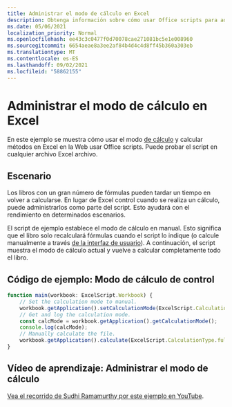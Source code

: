 ```yaml
---
title: Administrar el modo de cálculo en Excel
description: Obtenga información sobre cómo usar Office scripts para administrar el modo de cálculo en Excel en la Web.
ms.date: 05/06/2021
localization_priority: Normal
ms.openlocfilehash: ee43c3c0477f0d70078cae271081bc5e1e008960
ms.sourcegitcommit: 6654aeae8a3ee2af84b4d4c4d8ff45b360a303eb
ms.translationtype: MT
ms.contentlocale: es-ES
ms.lasthandoff: 09/02/2021
ms.locfileid: "58862155"
---
```

# <a name="manage-calculation-mode-in-excel"></a>Administrar el modo de cálculo en Excel

En este ejemplo se muestra cómo usar el modo [de cálculo](/javascript/api/office-scripts/excelscript/excelscript.calculationmode) y calcular métodos en Excel en la Web usar Office scripts. Puede probar el script en cualquier archivo Excel archivo.

## <a name="scenario"></a>Escenario

Los libros con un gran número de fórmulas pueden tardar un tiempo en volver a calcularse. En lugar de Excel control cuando se realiza un cálculo, puede administrarlos como parte del script. Esto ayudará con el rendimiento en determinados escenarios.

El script de ejemplo establece el modo de cálculo en manual. Esto significa que el libro solo recalculará fórmulas cuando el script lo indique (o calcule manualmente a través [de la interfaz de usuario](https://support.microsoft.com/office/73fc7dac-91cf-4d36-86e8-67124f6bcce4)). A continuación, el script muestra el modo de cálculo actual y vuelve a calcular completamente todo el libro.

## <a name="sample-code-control-calculation-mode"></a>Código de ejemplo: Modo de cálculo de control

```TypeScript
function main(workbook: ExcelScript.Workbook) {
    // Set the calculation mode to manual.
    workbook.getApplication().setCalculationMode(ExcelScript.CalculationMode.manual);
    // Get and log the calculation mode.
    const calcMode = workbook.getApplication().getCalculationMode();    
    console.log(calcMode);
    // Manually calculate the file.
    workbook.getApplication().calculate(ExcelScript.CalculationType.full);
}
```

## <a name="training-video-manage-calculation-mode"></a>Vídeo de aprendizaje: Administrar el modo de cálculo

[Vea el recorrido de Sudhi Ramamurthy por este ejemplo en YouTube](https://youtu.be/iw6O8QH01CI).
